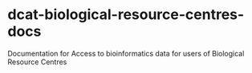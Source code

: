 # dcat-biological-resource-centres-docs
Documentation for Access to bioinformatics data for users of Biological Resource Centres
